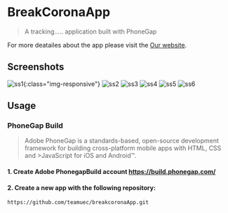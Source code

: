 # BreakCoronaApp
> A tracking..... application built with PhoneGap

For more deatailes about the app please visit the
[Our website](http://zateart.com/breakcorona/).
## Screenshots
![ss1](screenshorts/Screenshot_20200413-153806.png){:class="img-responsive"}
![ss2](screenshorts/Screenshot_20200413-153653.png)
![ss3](screenshorts/Screenshot_20200413-153706.png)
![ss4](screenshorts/Screenshot_20200413-153737.png)
![ss5](screenshorts/Screenshot_20200413-153746.png)
![ss6](screenshorts/Screenshot_20200413-153758.png)



## Usage
### PhoneGap Build

>Adobe PhoneGap is a standards-based, open-source development framework for building cross-platform mobile apps with HTML, CSS and >JavaScript for iOS and Android™.

#### 1. Create Adobe PhonegapBuild account https://build.phonegap.com/

#### 2. Create a new app with the following repository:

    https://github.com/teamuec/breakcoronaApp.git
